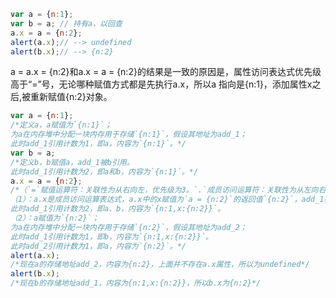 ```js
var a = {n:1};  
var b = a; // 持有a，以回查  
a.x = a = {n:2};  
alert(a.x);// --> undefined  
alert(b.x);// --> {n:2}
```

a = a.x = {n:2}和a.x = a = {n:2}的结果是一致的原因是，属性访问表达式优先级高于“=”号，无论哪种赋值方式都是先执行a.x，所以a 指向是{n:1}，添加属性x之后,被重新赋值{n:2}对象。



```js
var a = {n:1}; 
/*定义a，a赋值为`{n:1}`；
为a在内存堆中分配一块内存用于存储`{n:1}`，假设其地址为add_1；
此时add_1引用计数为1，即a，内容为`{n:1}`。*/ 
var b = a; 
/*定义b，b赋值a，add_1被b引用。
此时add_1引用计数为2，即a和b，内容为`{n:1}`。*/  
a.x = a = {n:2};
/*（`=`赋值运算符：关联性为从右向左，优先级为3。`.`成员访问运算符：关联性为从左向右，优先级为19。19>3，所以先计算成员访问运算符）
（1）：a.x是成员访问运算表达式，a.x中的x赋值为`a = {n:2}`的返回值`{n:2}`，add_1被改写`{n:1,x:{n:2}}`。
此时add_1引用计数为2，即a、b，内容为`{n:1,x:{n:2}}`。
（2）：a赋值为`{n:2}`；
为a在内存堆中分配一块内存用于存储`{n:2}`，假设其地址为add_2；
此时add_1引用计数为1，即b，内容为`{n:1,x:{n:2}}`。
此时add_2引用计数为1，即a，内容为`{n:2}`。*/ 
alert(a.x);
/*现在a的存储地址add_2，内容为{n:2}，上面并不存在a.x属性，所以为undefined*/ 
alert(b.x);
/*现在b的存储地址add_1，内容为{n:1,x:{n:2}}，所以b.x为{n:2}*/ 
```